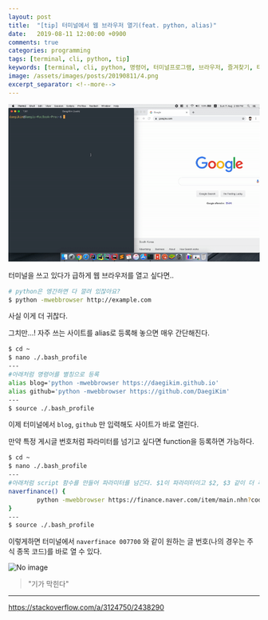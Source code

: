 ```yaml
---
layout: post
title:  "[tip] 터미널에서 웹 브라우저 열기(feat. python, alias)"
date:   2019-08-11 12:00:00 +0900
comments: true
categories: programming
tags: [terminal, cli, python, tip]
keywords: [terminal, cli, python, 명령어, 터미널프로그램, 브라우저, 즐겨찾기, 터미널에서브라우저열기]
image: /assets/images/posts/20190811/4.png
excerpt_separator: <!--more-->
---
```

![No image](/assets/images/posts/20190811/1.gif)

터미널을 쓰고 있다가 급하게 웹 브라우저를 열고 싶다면..
```bash 
# python은 엥간하면 다 깔려 있잖아요?
$ python -mwebbrowser http://example.com
```
사실 이게 더 귀찮다. 

그치만...! 자주 쓰는 사이트를 alias로 등록해 놓으면 매우 간단해진다.
```bash
$ cd ~
$ nano ./.bash_profile
---
#아래처럼 명령어를 별칭으로 등록
alias blog='python -mwebbrowser https://daegikim.github.io'
alias github='python -mwebbrowser https://github.com/DaegiKim'
---
$ source ./.bash_profile
```
이제 터미널에서 `blog`, `github` 만 입력해도 사이트가 바로 열린다.

만약 특정 게시글 번호처럼 파라미터를 넘기고 싶다면 function을 등록하면 가능하다.
```bash
$ cd ~
$ nano ./.bash_profile
---
#아래처럼 script 함수를 만들어 파라미터를 넘긴다. $1이 파라미터이고 $2, $3 같이 더 추가할 수도 있다.
naverfinance() {
        python -mwebbrowser https://finance.naver.com/item/main.nhn?code=$1
}
---
$ source ./.bash_profile
```
이렇게하면 터미널에서 `naverfinace 007700` 와 같이 원하는 글 번호(나의 경우는 주식 종목 코드)를 바로 열 수 있다.

![No image](https://media.giphy.com/media/12BYUePgtn7sis/giphy.gif)

>"기가 막힌다"

---
<https://stackoverflow.com/a/3124750/2438290>
<!--more-->